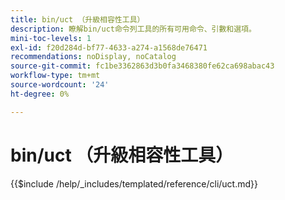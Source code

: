 ```yaml
---
title: bin/uct （升級相容性工具）
description: 瞭解bin/uct命令列工具的所有可用命令、引數和選項。
mini-toc-levels: 1
exl-id: f20d284d-bf77-4633-a274-a1568de76471
recommendations: noDisplay, noCatalog
source-git-commit: fc1be3362863d3b0fa3468380fe62ca698abac43
workflow-type: tm+mt
source-wordcount: '24'
ht-degree: 0%

---
```


# bin/uct （升級相容性工具）

{{$include /help/_includes/templated/reference/cli/uct.md}}
